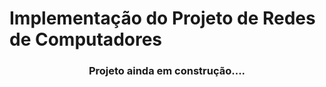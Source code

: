 # Implementação do Projeto de Redes de Computadores 

<h3 align = "center">
    Projeto ainda em construção....
</h3> 

